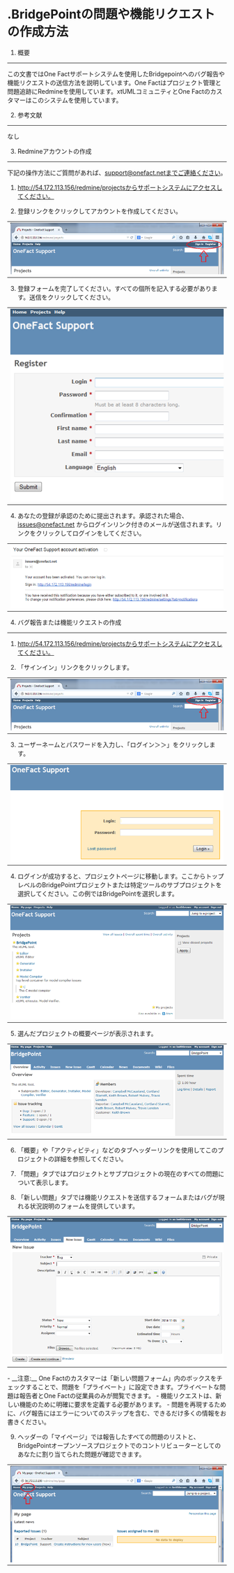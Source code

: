# .BridgePointの問題や機能リクエストの作成方法

1. 概要
-----------
この文書ではOne Factサポートシステムを使用したBridgepointへのバグ報告や機能リクエストの送信方法を説明しています。One Factはプロジェクト管理と問題追跡にRedmineを使用しています。xtUMLコミュニティとOne Factのカスタマーはこのシステムを使用しています。

2. 参考文献
----------------------
なし

3. Redmineアカウントの作成
-------------
下記の操作方法にご質問があれば、support@onefact.netまでご連絡ください。

1.  http://54.172.113.156/redmine/projectsからサポートシステムにアクセスしてください。

2.  登録リンクをクリックしてアカウントを作成してください。
<table><tr><td>
<img src="images/register_sign_in.png">
</td></tr></table>

3.  登録フォームを完了してください。すべての個所を記入する必要があります。送信をクリックしてください。
<table><tr><td>
<img src="images/registration_form.png">
</td></tr></table>

4.  あなたの登録が承認のために提出されます。承認された場合、issues@onefact.net からログインリンク付きのメールが送信されます。リンクをクリックしてログインをしてください。
<table><tr><td>
<img src="images/approved_activation.png">
</td></tr></table>

4. バグ報告または機能リクエストの作成
-------------
1.  http://54.172.113.156/redmine/projectsからサポートシステムにアクセスしてください。

2.  「サインイン」リンクをクリックします。
<table><tr><td>
<img src="images/register_sign_in.png">
</td></tr></table>

3. ユーザーネームとパスワードを入力し、「ログイン＞＞」をクリックします。
<table><tr><td>
<img src="images/login.png">
</td></tr></table>

4. ログインが成功すると、プロジェクトページに移動します。ここからトップレベルのBridgePointプロジェクトまたは特定ツールのサブプロジェクトを選択してください。この例ではBridgePointを選択します。
<table><tr><td>
<img src="images/projects_page.png">
</td></tr></table>

5. 選んだプロジェクトの概要ページが表示されます。
<table><tr><td>
<img src="images/BridgePoint_project.png">
</td></tr></table>

6. 「概要」や「アクティビティ」などのタブヘッダーリンクを使用してこのプロジェクトの詳細を参照してください。

7. 「問題」タブではプロジェクトとサブプロジェクトの現在のすべての問題について表示します。

8. 「新しい問題」タブでは機能リクエストを送信するフォームまたはバグが現れる状況説明のフォームを提供しています。
<table><tr><td>
<img src="images/new_issue.png">
</td></tr></table>
  - __注意:__ One Factのカスタマーは「新しい問題フォーム」内のボックスをチェックすることで、問題を「プライベート」に設定できます。プライベートな問題は報告者とOne Factの従業員のみが閲覧できます。
  - 機能リクエストは、新しい機能のために明確に要求を定義する必要があります。
  - 問題を再現するために、バグ報告にはエラーについてのステップを含む、できるだけ多くの情報をお書きください。

9. ヘッダーの「マイページ」では報告したすべての問題のリストと、BridgePointオープンソースプロジェクトでのコントリビューターとしてのあなたに割り当てられた問題が確認できます。
<table><tr><td>
<img src="images/my_page.png">
</td></tr></table>
